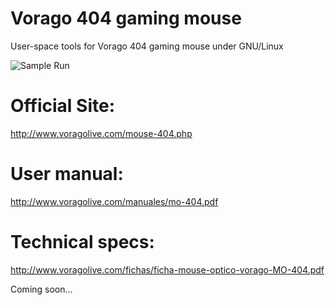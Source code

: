 # Vorago 404 gaming mouse

User-space tools for Vorago 404 gaming mouse under GNU/Linux

![Sample Run](https://github.com/tuxkernel/vorago-gaming-mouse-404/blob/master/images/00.png)

# Official Site:

http://www.voragolive.com/mouse-404.php

# User manual:

http://www.voragolive.com/manuales/mo-404.pdf

# Technical specs:

http://www.voragolive.com/fichas/ficha-mouse-optico-vorago-MO-404.pdf

Coming soon...
